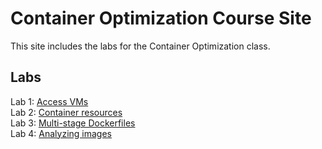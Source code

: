 # Container Optimization Course Site

This site includes the labs for the Container Optimization class.

## Labs
Lab 1: [Access VMs](labs/setup/)   
Lab 2: [Container resources](labs/resource-limits/)   
Lab 3: [Multi-stage Dockerfiles](labs/multi-stage/)   
Lab 4: [Analyzing images](labs/tools/)     
